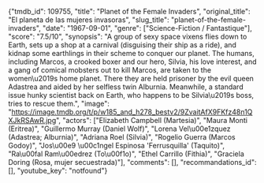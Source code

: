 {"tmdb_id": 109755, "title": "Planet of the Female Invaders", "original_title": "El planeta de las mujeres invasoras", "slug_title": "planet-of-the-female-invaders", "date": "1967-09-01", "genre": ["Science-Fiction / Fantastique"], "score": "7.5/10", "synopsis": "A group of sexy space vixens flies down to Earth, sets up a shop at a carnival (disguising their ship as a ride), and kidnap some earthlings in their scheme to conquer our planet. The humans, including Marcos, a crooked boxer and our hero, Silvia, his love interest, and a gang of comical mobsters out to kill Marcos, are taken to the women\u2019s home planet. There they are held prisoner by the evil queen Adastrea and aided by her selfless twin Alburnia. Meanwhile, a standard issue hunky scientist back on Earth, who happens to be Silvia\u2019s boss, tries to rescue them.", "image": "https://image.tmdb.org/t/p/w185_and_h278_bestv2/9ZvaitAfX9FKfz48n1QXJkRSAwR.jpg", "actors": ["Elizabeth Campbell (Martesia)", "Maura Monti (Eritrea)", "Guillermo Murray (Daniel Wolf)", "Lorena Vel\u00e1zquez (Adastrea; Alburnia)", "Adriana Roel (Silvia)", "Rogelio Guerra (Marcos Godoy)", "Jos\u00e9 \u00c1ngel Espinosa 'Ferrusquilla' (Taquito)", "Ra\u00fal Ram\u00edrez (To\u00f1o)", "Ethel Carrillo (Fithia)", "Graciela Doring (Rosa, mujer secuestrada)"], "comments": [], "recommandations_id": [], "youtube_key": "notfound"}